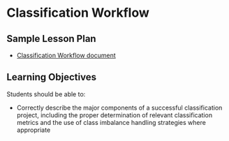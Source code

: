 # Classification Workflow

## Sample Lesson Plan
- [Classification Workflow document](classification-workflow.md)


## Learning Objectives
Students should be able to:
* Correctly describe the major components of a successful classification project, including the proper determination of relevant classification metrics and the use of class imbalance handling strategies where appropriate

